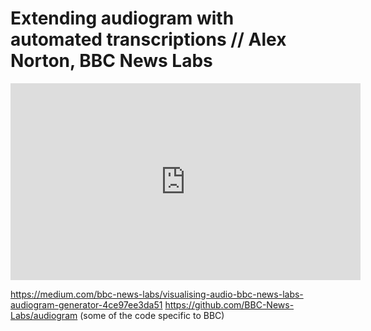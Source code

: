 # Extending audiogram with automated transcriptions // Alex Norton, BBC News Labs

<iframe width="560" height="315" src="https://www.youtube.com/embed/OUvR5YnRsrI" frameborder="0" allowfullscreen></iframe>


https://medium.com/bbc-news-labs/visualising-audio-bbc-news-labs-audiogram-generator-4ce97ee3da51 
https://github.com/BBC-News-Labs/audiogram (some of the code specific to BBC) 